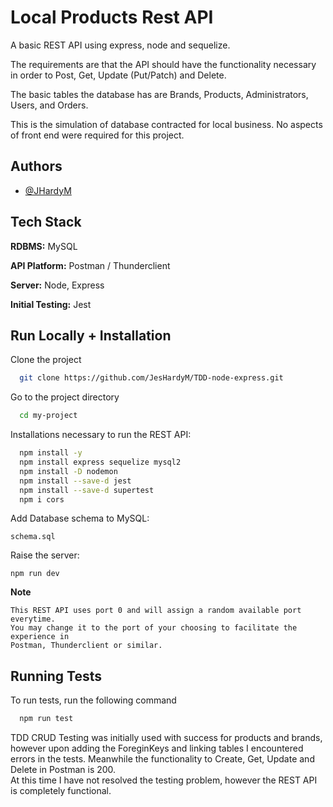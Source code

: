 
# Local Products Rest API

A basic REST API using express, node and sequelize. 

The requirements are that the API should have the functionality necessary in order to Post, Get, Update (Put/Patch) and Delete.

The basic tables the database has are Brands, Products, Administrators, Users, and Orders.

This is the simulation of database contracted for local business. 
No aspects of front end were required for this project.

## Authors

- [@JHardyM](https://www.github.com/JesHardyM)


## Tech Stack

**RDBMS:** MySQL

**API Platform:** Postman / Thunderclient

**Server:** Node, Express

**Initial Testing:** Jest


## Run Locally + Installation
Clone the project

```bash
  git clone https://github.com/JesHardyM/TDD-node-express.git
```
Go to the project directory

```bash
  cd my-project
```

Installations necessary to run the REST API:

```bash
  npm install -y
  npm install express sequelize mysql2
  npm install -D nodemon
  npm install --save-d jest
  npm install --save-d supertest
  npm i cors
```

Add Database schema to MySQL:

    schema.sql

Raise the server:

    npm run dev

**Note**

    This REST API uses port 0 and will assign a random available port everytime. 
    You may change it to the port of your choosing to facilitate the experience in 
    Postman, Thunderclient or similar.

## Running Tests

To run tests, run the following command

```bash
  npm run test
```

TDD CRUD Testing was initially used with success for products and brands, however upon 
adding the ForeginKeys and linking tables I encountered errors in the tests. 
Meanwhile the functionality to Create, Get, Update and Delete in Postman is 200.  
At this time I have not resolved the testing problem, however the REST API is completely functional. 